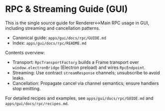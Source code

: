 # RPC & Streaming Guide (GUI)

This is the single source guide for Renderer↔Main RPC usage in GUI, including streaming and cancellation patterns.

- Canonical guide: `apps/gui/docs/rpc/GUIDE.md`
- Index: `apps/gui/docs/rpc/README.md`

Contents overview:

- Transport: `RpcTransportFactory` builds a Frame transport over `window.electronBridge` (Electron preload) and wires `RpcEndpoint`.
- Streaming: Use contract `streamResponse` channels; unsubscribe to avoid leaks.
- Cancellation: Propagate cancel via channel semantics; ensure handlers stop emitting.

For detailed recipes and examples, see `apps/gui/docs/rpc/GUIDE.md` and `apps/gui/docs/rpc/recipes.md`.

